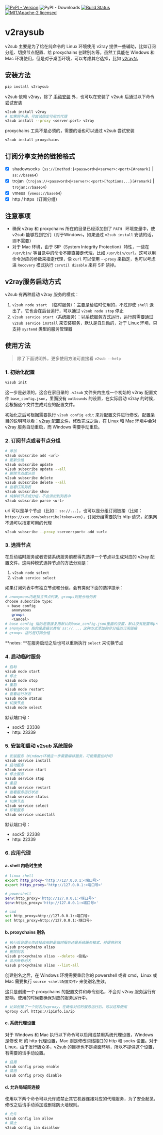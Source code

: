 [![PyPI - Version](https://img.shields.io/pypi/v/v2raysub)](https://pypi.org/project/v2raysub/) ![PyPI - Downloads](https://img.shields.io/pypi/dm/v2raysub) [![Build Status](https://github.com/12CrazyPaul21/v2raysub/actions/workflows/build-and-test-v2sub.yml/badge.svg)](https://github.com/12CrazyPaul21/v2raysub/actions) [![MIT/Apache-2 licensed](https://img.shields.io/crates/l/lopxy.svg)](./LICENSE)

# v2raysub

v2sub 主要是为了给在纯命令的 Linux 环境使用 v2ray 提供一些辅助，比如订阅分组、切换节点配置、给 proxychains 创建别名等。虽然工具能在 Windows 和 Mac 环境使用，但是对于桌面环境，可以考虑其它选择，比如 [v2rayN](https://github.com/2dust/v2rayN)。

## 安装方法

```bash
pip install v2raysub
```

v2sub 依赖 v2ray，除了 [手动安装](https://www.v2ray.com/chapter_00/install.html) 外，也可以在安装了 v2sub 后通过以下命令尝试安装

```bash
v2sub install v2ray
# 如果网不通，可尝试指定可用的代理
v2sub install --proxy <server:port> v2ray
```

proxychains 工具不是必须的，需要的话也可以通过 v2sub 尝试安装

```bash
v2sub install proxychains
```

## 订阅分享支持的链接格式

- [x] shadowsocks（`ss://[method:]<password>@<server>:<port>[#remark]` | `ss://base64`）
- [x] trojan（`trojan://<password>@<server>:<port>[?options...}[#remark]` | `trojan://base64`）
- [x] vmess（`vmess://base64`）
- [x] http / https（订阅分组）

## 注意事项

- 确保 v2ray 和 proxychains 所在的目录已经添加到了 `PATH ` 环境变量中，使 v2sub 能够找到它们（对于Windows，如果通过 `v2sub install` 安装的话，则不需要）
- 对于 Mac 环境，由于 SIP（System Integrity Protection）特性，一些在 `/usr/bin/` 等目录中的命令不能直接走代理，比如 `/usr/bin/curl`。这可以用命令对应的参数来指定代理，像 `curl` 可以使用 `--proxy` 来指定，也可以考虑进 `Recovery` 模式执行 `csrutil disable` 来将 SIP 禁掉。

## v2ray服务启动方式

v2sub 有两种启动 v2ray 服务的模式：

1.  `v2sub node start `（临时服务）：主要是给临时使用的，不过即使 `shell` 退出了，它也会在后台运行，可以通过 `v2sub node stop` 停止
2.  `v2sub service start`（系统服务）：以系统服务方式运行，运行前需要通过 `v2sub service install` 来安装服务，默认是自启动的，对于 Linux 环境，只支持 `systemd` 类型的服务管理器

## 使用方法

> 除了下面说明外，更多使用方法可直接看 `v2sub --help`

### 1. 初始化配置

```bash
v2sub init
```

这一步是必须的，这会在家目录的 `.v2sub` 文件夹内生成一个初始的 v2ray 配置文件 `base_config.json`，里面没有 `outbounds` 的设置，在实际启动 v2ray 的时候，会根据这个文件生成对应的配置文件。

初始化之后可根据需要执行 `v2sub config edit` 来对配置文件进行修改，配置条目的说明可以看：[v2ray 配置文件](https://www.v2ray.com/chapter_02/)，修改完成之后，在 Linux 和 Mac 环境中会对 v2ray 服务自动重启，而 Windows 需要手动重启。

### 2. 订阅节点或者节点分组

```bash
# 添加
v2sub subscribe add <url>
# 更新分组
v2sub subscribe update
v2sub subscribe update --all
# 删除节点或分组
v2sub subscribe delete
v2sub subscribe delete --all
# 查看订阅列表
v2sub subscribe show
# 纯解析节点或分组，不会添加到列表中
v2sub subscribe parse <url>
```

url 可以是单个节点（比如： `ss://...`），也可以是分组订阅链接（比如：`https://xxx.com/subscribe?token=xxx`），订阅分组需要执行 http 请求，如果网不通可以指定可用的代理

```bash
v2sub subscribe --proxy <server:port> add <url>
```

### 3. 选择节点

在启动临时服务或者安装系统服务前都得先选择一个节点以生成对应的 v2ray 配置文件，这两种模式选择节点的方法分别是：

1. `v2sub node select`
2. `v2sub service select`

如果订阅列表中有独立节点和分组，会有类似下面的选择提示：

```bash
# anonymous内是独立节点列表，groups则是分组列表
choose subscribe type:
 » base config
   anonymous
   groups
   <Cancel>
# base config 指的是直接复用默认的base_config.json里面的设置，默认没有配置带proxy tag的outbound
# anonymous 指的是直接以类似 ss://...，这种方式添加的非分组的订阅链接
# groups 指的是订阅分组
```

**notes: **在服务启动之后也可以重新执行 `select` 来切换节点

### 4. 启动临时服务

```bash
# 启动
v2sub node start
# 停止
v2sub node stop
# 重启
v2sub node restart
# 查看运行状态
v2sub node status
# 切换节点
v2sub node select
```

默认端口号：

- sock5: 23338
- http: 23339

### 5. 安装和启动 v2sub 系统服务

```bash
# 安装服务（Windows环境这一步需要编译服务，可能需要些时间）
v2sub service install
# 启动服务
v2sub service start
# 停止服务
v2sub service stop
# 重启
v2sub service restart
# 查看服务运行状态
v2sub service status
# 切换节点
v2sub service select
# 卸载服务
v2sub service uninstall
```

默认端口号：

- sock5: 22338
- http: 22339

### 6. 应用代理

#### a. shell 内临时生效

```bash
# linux shell
export http_proxy='http://127.0.0.1:<端口号>'
export https_proxy='http://127.0.0.1:<端口号>'

# powershell
$env:http_proxy='http://127.0.0.1:<端口号>'
$env:https_proxy='http://127.0.0.1:<端口号>'

# cmd
set http_proxy=http://127.0.0.1:<端口号>
set https_proxy=http://127.0.0.1:<端口号>
```

#### b. proxychains 别名

```bash
# 执行后会提示你选择应用的是临时服务还是系统服务模式，并提供别名
v2sub proxychains alias
# 删除别名
v2sub proxychains alias --delete <别名>
# 显示所有别名
v2sub proxychains alias --list-all
```

创建别名之后，在 Windows 环境需要重启你的 powershell 或者 cmd，Linux 或 Mac 需要执行 `source <shell配置文件>` 来使别名生效。

这只是创建一个 proxychains 的配置文件和命令别名，不会对 v2ray 服务运行有影响，使用的时候要确保对应的服务运行中。

```bash
# 比如创建了一个别名为vproxy，在确保对应的服务运行后，可以这样使用
vproxy curl https://ipinfo.io/ip
```

#### c. 系统代理设置

对于 Windows 和 Mac 执行以下命令可以启用或禁用系统代理设置，Windows 是修改 IE 的 http 代理设置，Mac 则是修改网络接口的 http 和 socks 设置。对于 Linux，由于发行版众多，v2sub 的目标也不是桌面环境，所以不提供这个设置，有需要的话手动设置。

```bash
# 启用
v2sub config proxy enable
# 禁用
v2sub config proxy disable
```

#### d. 允许局域网连接

使用以下两个命令可以允许或禁止其它机器连接对应的代理服务，为了安全起见，修改之后请手动添加或删除防火墙规则。

```bash
# 允许
v2sub config lan allow
# 禁止
v2sub config lan disallow
```






